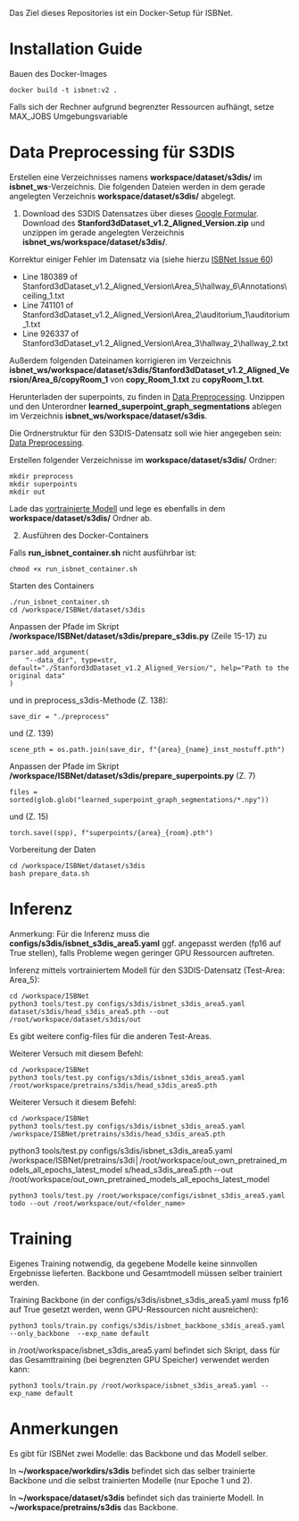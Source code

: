 Das Ziel dieses Repositories ist ein Docker-Setup für ISBNet.

# Installation Guide
Bauen des Docker-Images
```
docker build -t isbnet:v2 .
```

Falls sich der Rechner aufgrund begrenzter Ressourcen aufhängt, setze MAX_JOBS Umgebungsvariable

# Data Preprocessing für S3DIS
Erstellen eine Verzeichnisses namens **workspace/dataset/s3dis/** im **isbnet_ws**-Verzeichnis. 
Die folgenden Dateien werden in dem gerade angelegten Verzeichnis **workspace/dataset/s3dis/** abgelegt. 
1. Download des S3DIS Datensatzes über dieses [Google Formular](https://docs.google.com/forms/d/e/1FAIpQLScDimvNMCGhy_rmBA2gHfDu3naktRm6A8BPwAWWDv-Uhm6Shw/viewform?c=0&w=1).
Download des **Stanford3dDataset_v1.2_Aligned_Version.zip** und unzippen
im gerade angelegten Verzeichnis **isbnet_ws/workspace/dataset/s3dis/**.

Korrektur einiger Fehler im Datensatz via (siehe hierzu [ISBNet Issue 60](https://github.com/VinAIResearch/ISBNet/issues/60))
- Line 180389 of Stanford3dDataset_v1.2_Aligned_Version\Area_5\hallway_6\Annotations\ceiling_1.txt
- Line 741101 of Stanford3dDataset_v1.2_Aligned_Version\Area_2\auditorium_1\auditorium_1.txt
- Line 926337 of Stanford3dDataset_v1.2_Aligned_Version\Area_3\hallway_2\hallway_2.txt

Außerdem folgenden Dateinamen korrigieren im Verzeichnis 
**isbnet_ws/workspace/dataset/s3dis/Stanford3dDataset_v1.2_Aligned_Version/Area_6/copyRoom_1**
von **copy_Room_1.txt** zu **copyRoom_1.txt**.

Herunterladen der superpoints, zu finden in [Data Preprocessing](https://github.com/VinAIResearch/ISBNet/blob/master/dataset/README.md#s3dis-dataset).
Unzippen und den Unterordner **learned_superpoint_graph_segmentations** ablegen im Verzeichnis 
**isbnet_ws/workspace/dataset/s3dis**.


Die Ordnerstruktur für den S3DIS-Datensatz soll wie hier angegeben sein: 
[Data Preprocessing](https://github.com/VinAIResearch/ISBNet/blob/master/dataset/README.md#s3dis-dataset).

Erstellen folgender Verzeichnisse im **workspace/dataset/s3dis/** Ordner:
```
mkdir preprocess 
mkdir superpoints
mkdir out
```

Lade das [vortrainierte Modell](https://github.com/VinAIResearch/ISBNet/tree/master?tab=readme-ov-file#s3dis) und lege es 
ebenfalls in dem **workspace/dataset/s3dis/** Ordner ab. 


2. Ausführen des Docker-Containers

Falls **run_isbnet_container.sh** nicht ausführbar ist:
```
chmod +x run_isbnet_container.sh
```
Starten des Containers
```
./run_isbnet_container.sh
cd /workspace/ISBNet/dataset/s3dis
```

Anpassen der Pfade im Skript **/workspace/ISBNet/dataset/s3dis/prepare_s3dis.py** (Zeile 15-17)
zu
```
parser.add_argument(
    "--data_dir", type=str, default="./Stanford3dDataset_v1.2_Aligned_Version/", help="Path to the original data"
)
```

und in preprocess_s3dis-Methode (Z. 138):
``` 
save_dir = "./preprocess"
``` 
und (Z. 139)
``` 
scene_pth = os.path.join(save_dir, f"{area}_{name}_inst_nostuff.pth")
```  

Anpassen der Pfade im Skript **/workspace/ISBNet/dataset/s3dis/prepare_superpoints.py** (Z. 7)
```
files = sorted(glob.glob("learned_superpoint_graph_segmentations/*.npy"))
``` 
und (Z. 15) 
```
torch.save((spp), f"superpoints/{area}_{room}.pth")
```

Vorbereitung der Daten 
```
cd /workspace/ISBNet/dataset/s3dis
bash prepare_data.sh
```

# Inferenz
Anmerkung: Für die Inferenz muss die **configs/s3dis/isbnet_s3dis_area5.yaml** ggf. angepasst werden (fp16 auf True stellen), falls Probleme wegen geringer GPU Ressourcen auftreten. 

Inferenz mittels vortrainiertem Modell für den S3DIS-Datensatz (Test-Area: Area_5):

```
cd /workspace/ISBNet
python3 tools/test.py configs/s3dis/isbnet_s3dis_area5.yaml dataset/s3dis/head_s3dis_area5.pth --out /root/workspace/dataset/s3dis/out
```

Es gibt weitere config-files für die anderen Test-Areas.

Weiterer Versuch mit diesem Befehl:
```
cd /workspace/ISBNet
python3 tools/test.py configs/s3dis/isbnet_s3dis_area5.yaml /root/workspace/pretrains/s3dis/head_s3dis_area5.pth
```

Weiterer Versuch it diesem Befehl:
```
cd /workspace/ISBNet
python3 tools/test.py configs/s3dis/isbnet_s3dis_area5.yaml /workspace/ISBNet/pretrains/s3dis/head_s3dis_area5.pth
```

python3 tools/test.py configs/s3dis/isbnet_s3dis_area5.yaml /workspace/ISBNet/pretrains/s3di│/root/workspace/out_own_pretrained_models_all_epochs_latest_model
s/head_s3dis_area5.pth --out /root/workspace/out_own_pretrained_models_all_epochs_latest_model 

```
python3 tools/test.py /root/workspace/configs/isbnet_s3dis_area5.yaml todo --out /root/workspace/out/<folder_name>
```

# Training
Eigenes Training notwendig, da gegebene Modelle keine sinnvollen Ergebnisse lieferten. Backbone und Gesamtmodell müssen selber trainiert werden. 

Training Backbone (in der configs/s3dis/isbnet_s3dis_area5.yaml muss fp16 auf True gesetzt werden, wenn GPU-Ressourcen nicht ausreichen):
```
python3 tools/train.py configs/s3dis/isbnet_backbone_s3dis_area5.yaml --only_backbone  --exp_name default
```

in /root/workspace/isbnet_s3dis_area5.yaml befindet sich Skript, dass für das Gesamttraining (bei begrenzten GPU Speicher) verwendet werden kann:
```
python3 tools/train.py /root/workspace/isbnet_s3dis_area5.yaml --exp_name default
``` 

# Anmerkungen
Es gibt für ISBNet zwei Modelle: das Backbone und das Modell selber.

In **~/workspace/workdirs/s3dis** befindet sich das selber trainierte Backbone und die selbst trainierten Modelle (nur Epoche 1 und 2).

In **~/workspace/dataset/s3dis** befindet sich das trainierte Modell. In **~/workspace/pretrains/s3dis** das Backbone. 

